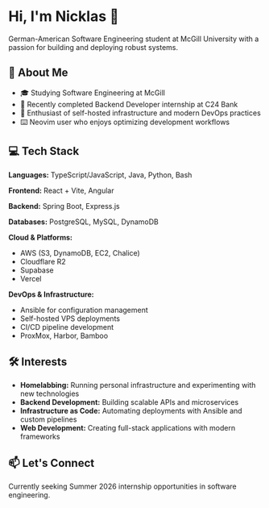 # Hi, I'm Nicklas 👋

German-American Software Engineering student at McGill University with a passion for building and deploying robust systems.

## 🚀 About Me
- 🎓 Studying Software Engineering at McGill
- 💼 Recently completed Backend Developer internship at C24 Bank
- 🔧 Enthusiast of self-hosted infrastructure and modern DevOps practices
- ⌨️ Neovim user who enjoys optimizing development workflows

## 💻 Tech Stack

**Languages:** TypeScript/JavaScript, Java, Python, Bash

**Frontend:** React + Vite, Angular

**Backend:** Spring Boot, Express.js

**Databases:** PostgreSQL, MySQL, DynamoDB

**Cloud & Platforms:**
- AWS (S3, DynamoDB, EC2, Chalice)
- Cloudflare R2
- Supabase
- Vercel

**DevOps & Infrastructure:** 
- Ansible for configuration management
- Self-hosted VPS deployments
- CI/CD pipeline development
- ProxMox, Harbor, Bamboo

## 🛠️ Interests
- **Homelabbing:** Running personal infrastructure and experimenting with new technologies
- **Backend Development:** Building scalable APIs and microservices
- **Infrastructure as Code:** Automating deployments with Ansible and custom pipelines
- **Web Development:** Creating full-stack applications with modern frameworks

## 📫 Let's Connect
Currently seeking Summer 2026 internship opportunities in software engineering.

